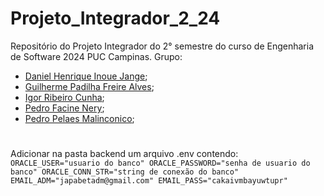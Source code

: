 # Projeto_Integrador_2_24
Repositório do Projeto Integrador do 2° semestre do curso de Engenharia de Software 2024 PUC Campinas. 
Grupo: 
- [Daniel Henrique Inoue Jange](https://github.com/djange2); 
- [Guilherme Padilha Freire Alves](https://github.com/GuilhermePFA); 
- [Igor Ribeiro Cunha](https://github.com/igorrc14); 
- [Pedro Facine Nery](https://github.com/pedrofacine); 
- [Pedro Pelaes Malinconico](https://github.com/pedropelaes);

#
Adicionar na pasta backend um arquivo .env contendo:
    ```
    ORACLE_USER="usuario do banco"
    ORACLE_PASSWORD="senha de usuario do banco"
    ORACLE_CONN_STR="string de conexão do banco"
    EMAIL_ADM="japabetadm@gmail.com"
    EMAIL_PASS="cakaivmbayuwtupr"  
    ```
#
